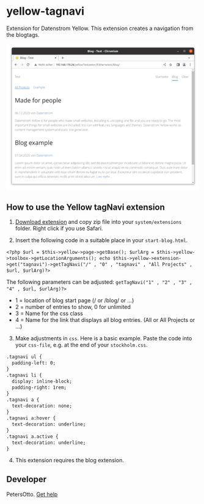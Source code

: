 # yellow-tagnavi
Extension for Datenstrom Yellow. This extension creates a navigation from the blogtags.

<p align="center"><img src="screenshot-yellow-tagnavi.jpg?raw=true" alt="Bildschirmfoto"></p>

## How to use the Yellow tagNavi extension

1. [Download extension](https://github.com/PetersOtto/yellow-tagnavi/archive/refs/heads/main.zip) and copy zip file into your `system/extensions` folder. Right click if you use Safari.

2. Insert the following code in a suitable place in your `start-blog.html`.

```
<?php $url = $this->yellow->page->getBase(); $urlArg = $this->yellow->toolbox->getLocationArguments(); echo $this->yellow->extension->get("tagnavi")->getTagNavi("/" , "0" , "tagnavi" , "All Projects" , $url, $urlArg)?>

```
The following parameters can be adjusted:
`getTagNavi("1" , "2" , "3" , "4" , $url, $urlArg)?>`

* 1 = location of blog start page (/ or /blog/ or ...)
* 2 = number of entries to show, 0 for unlimited
* 3 = Name for the css class
* 4 = Name for the link that displays all blog entries. (All or All Projects or ...)

3. Make adjustments in `css`. Here is a basic example. Paste the code into your `css-file`, e.g. at the end of your `stockholm.css`.
```
.tagnavi ul {
  padding-left: 0;
}
.tagnavi li {
  display: inline-block;
  padding-right: 1rem;
}
.tagnavi a {
  text-decoration: none;
}
.tagnavi a:hover {
  text-decoration: underline;
}
.tagnavi a.active {
  text-decoration: underline;
}
```

4. This extension requires the blog extension.


## Developer

PetersOtto. [Get help](https://datenstrom.se/yellow/help/)
